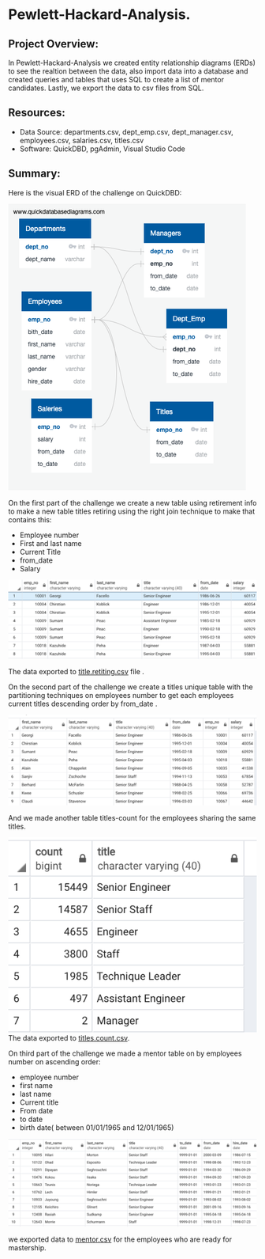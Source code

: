 # Pewlett-Hackard-Analysis.

## Project Overview: 
In Pewlett-Hackard-Analysis we created entity relationship diagrams (ERDs) to see the realtion between the data, also import data into a database and created queries and tables that uses SQL to create a list of mentor candidates. Lastly, we export the data to csv files from SQL.

## Resources:

- Data Source: departments.csv, dept_emp.csv, dept_manager.csv, employees.csv, salaries.csv, titles.csv
- Software: QuickDBD, pgAdmin, Visual Studio Code

## Summary:
Here is the visual ERD of the challenge on QuickDBD:

![Fig1](https://github.com/hbostanchi/Bostanchi_Halleh_Pewlett-Hackard-Analysis./blob/master/png/QuickDBD-Departments.png)
	 
On the first part of the challenge we create a new table using retirement info to make a new table titles retiring using the right join technique to make that contains this:
- Employee number
- First and last name
- Current Title
- from_date
- Salary

![Fig2](https://github.com/hbostanchi/Bostanchi_Halleh_Pewlett-Hackard-Analysis./blob/master/png/titles_retiring.png)

The data exported to [title.retiting.csv](https://github.com/hbostanchi/Bostanchi_Halleh_Pewlett-Hackard-Analysis./blob/master/all_data/titles_retiring.csv) file .


On the second part of the challenge we create a titles unique table with the partitioning techniques on employees number to get each employees current titles descending order by from_date .

![Fig3](https://github.com/hbostanchi/Bostanchi_Halleh_Pewlett-Hackard-Analysis./blob/master/png/titles_unique.png)

And we made another table titles-count for the employees sharing the same titles.

![Fig4](https://github.com/hbostanchi/Bostanchi_Halleh_Pewlett-Hackard-Analysis./blob/master/png/titles_count.png)
The data exported to [titles.count.csv](https://github.com/hbostanchi/Bostanchi_Halleh_Pewlett-Hackard-Analysis./blob/master/all_data/titles_count.csv).

On third part of the challenge we made a mentor table on by employees number on ascending order:
- employee number
- first name
- last name
- Current title 
- From date
- to date 
- birth date( between 01/01/1965 and 12/01/1965)

![Fig5](https://github.com/hbostanchi/Bostanchi_Halleh_Pewlett-Hackard-Analysis./blob/master/png/mentor.png)

we exported data to [mentor.csv](https://github.com/hbostanchi/Bostanchi_Halleh_Pewlett-Hackard-Analysis./blob/master/all_data/mentor.csv) for the employees who are ready for mastership.
